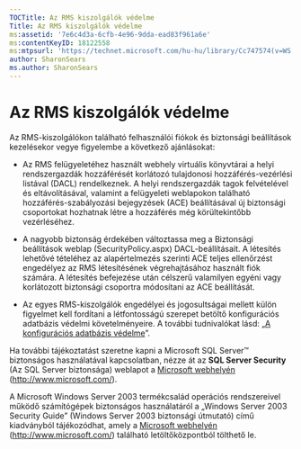 ```yaml
---
TOCTitle: Az RMS kiszolgálók védelme
Title: Az RMS kiszolgálók védelme
ms:assetid: '7e6c4d3a-6cfb-4e96-9dda-ead83f961a6e'
ms:contentKeyID: 18122558
ms:mtpsurl: 'https://technet.microsoft.com/hu-hu/library/Cc747574(v=WS.10)'
author: SharonSears
ms.author: SharonSears
---
```


Az RMS kiszolgálók védelme
==========================

Az RMS-kiszolgálókon található felhasználói fiókok és biztonsági beállítások kezelésekor vegye figyelembe a következő ajánlásokat:

-   Az RMS felügyeletéhez használt webhely virtuális könyvtárai a helyi rendszergazdák hozzáférését korlátozó tulajdonosi hozzáférés-vezérlési listával (DACL) rendelkeznek. A helyi rendszergazdák tagok felvételével és eltávolításával, valamint a felügyeleti weblapokon található hozzáférés-szabályozási bejegyzések (ACE) beállításával új biztonsági csoportokat hozhatnak létre a hozzáférés még körültekintőbb vezérléséhez.

-   A nagyobb biztonság érdekében változtassa meg a Biztonsági beállítások weblap (SecurityPolicy.aspx) DACL-beállításait. A létesítés lehetővé tételéhez az alapértelmezés szerinti ACE teljes ellenőrzést engedélyez az RMS létesítésének végrehajtásához használt fiók számára. A létesítés befejezése után célszerű valamilyen egyéni vagy korlátozott biztonsági csoportra módosítani az ACE beállítását.

-   Az egyes RMS-kiszolgálók engedélyei és jogosultságai mellett külön figyelmet kell fordítani a létfontosságú szerepet betöltő konfigurációs adatbázis védelmi követelményeire. A további tudnivalókat lásd: „[A konfigurációs adatbázis védelme](https://technet.microsoft.com/e023b96f-81d0-45fb-8cc5-becaf6d47ae1)”.

Ha további tájékoztatást szeretne kapni a Microsoft SQL Server™ biztonságos használatával kapcsolatban, nézze át az **SQL Server Security** (Az SQL Server biztonsága) weblapot a [Microsoft webhelyén](http://www.microsoft.com/) (http://www.microsoft.com/).

A Microsoft Windows Server 2003 termékcsalád operációs rendszereivel működő számítógépek biztonságos használatáról a „Windows Server 2003 Security Guide” (Windows Server 2003 biztonsági útmutató) című kiadványból tájékozódhat, amely a [Microsoft webhelyén](http://www.microsoft.com/) (http://www.microsoft.com/) található letöltőközpontból tölthető le.